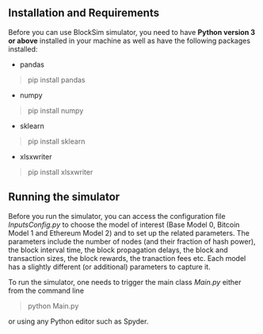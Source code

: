 ## Installation and Requirements

Before you can use BlockSim  simulator, you need to have **Python version 3 or above** installed in your machine as well as have the following packages installed:

- pandas 
>pip install pandas
- numpy 
>pip install numpy
- sklearn 
>pip install sklearn
- xlsxwriter
>pip install xlsxwriter

## Running the simulator

Before you run the simulator, you can access the configuration file *InputsConfig.py* to choose the model of interest (Base Model 0, Bitcoin Model 1 and Ethereum Model 2) and to set up the related parameters.
The parameters include the number of nodes (and their fraction of hash power), the block interval time, the block propagation delays, the block and transaction sizes, the block rewards, the tranaction fees etc.
Each model has a slightly different (or additional) parameters to capture it.

To run the simulator, one needs to trigger the main class *Main.py* either from the command line
> python Main.py

or using any Python editor such as Spyder.


